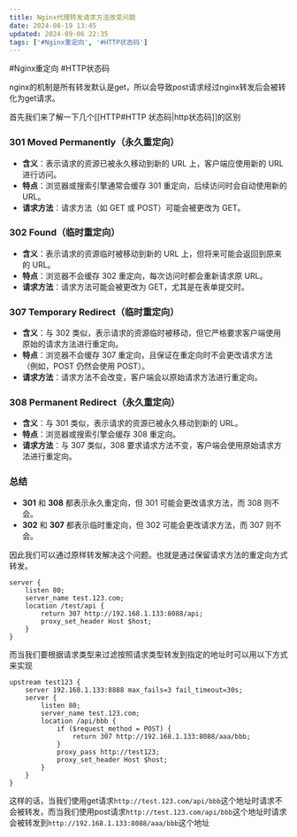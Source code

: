 ```yaml
---
title: Nginx代理转发请求方法改变问题
date: 2024-08-19 13:45
updated: 2024-09-06 22:35
tags: ['#Nginx重定向', '#HTTP状态码']
---
```


#Nginx重定向 #HTTP状态码

nginx的机制是所有转发默认是get，所以会导致post请求经过nginx转发后会被转化为get请求。

首先我们来了解一下几个[[HTTP#HTTP 状态码|http状态码]]的区别

### 301 Moved Permanently（永久重定向）

- **含义**：表示请求的资源已被永久移动到新的 URL 上，客户端应使用新的 URL 进行访问。
- **特点**：浏览器或搜索引擎通常会缓存 301 重定向，后续访问时会自动使用新的 URL。
- **请求方法**：请求方法（如 GET 或 POST）可能会被更改为 GET。

### 302 Found（临时重定向）

- **含义**：表示请求的资源临时被移动到新的 URL 上，但将来可能会返回到原来的 URL。
- **特点**：浏览器不会缓存 302 重定向，每次访问时都会重新请求原 URL。
- **请求方法**：请求方法可能会被更改为 GET，尤其是在表单提交时。

### 307 Temporary Redirect（临时重定向）

- **含义**：与 302 类似，表示请求的资源临时被移动，但它严格要求客户端使用原始的请求方法进行重定向。
- **特点**：浏览器不会缓存 307 重定向，且保证在重定向时不会更改请求方法（例如，POST 仍然会使用 POST）。
- **请求方法**：请求方法不会改变，客户端会以原始请求方法进行重定向。

### 308 Permanent Redirect（永久重定向）

- **含义**：与 301 类似，表示请求的资源已被永久移动到新的 URL。
- **特点**：浏览器或搜索引擎会缓存 308 重定向。
- **请求方法**：与 307 类似，308 要求请求方法不变，客户端会使用原始请求方法进行重定向。

### 总结

- **301** 和 **308** 都表示永久重定向，但 301 可能会更改请求方法，而 308 则不会。
- **302** 和 **307** 都表示临时重定向，但 302 可能会更改请求方法，而 307 则不会。

因此我们可以通过原样转发解决这个问题。也就是通过保留请求方法的重定向方式转发。

```nginx
server {
	listen 80;
	server_name test.123.com;
	location /test/api {
		return 307 http://192.168.1.133:8088/api;
		proxy_set_header Host $host;
	}
}
```

而当我们要根据请求类型来过滤按照请求类型转发到指定的地址时可以用以下方式来实现

```nginx
upstream test123 {
	server 192.168.1.133:8888 max_fails=3 fail_timeout=30s;
	server {
		listen 80;
		server_name test.123.com;
		location /api/bbb {
			if ($request_method = POST) {
				return 307 http://192.168.1.133:8088/aaa/bbb;
			}
			proxy_pass http://test123;
			proxy_set_header Host $host;
		}
	}
}
```

这样的话，当我们使用get请求`http://test.123.com/api/bbb`这个地址时请求不会被转发，而当我们使用post请求`http://test.123.com/api/bbb`这个地址时请求会被转发到`http://192.168.1.133:8088/aaa/bbb`这个地址
